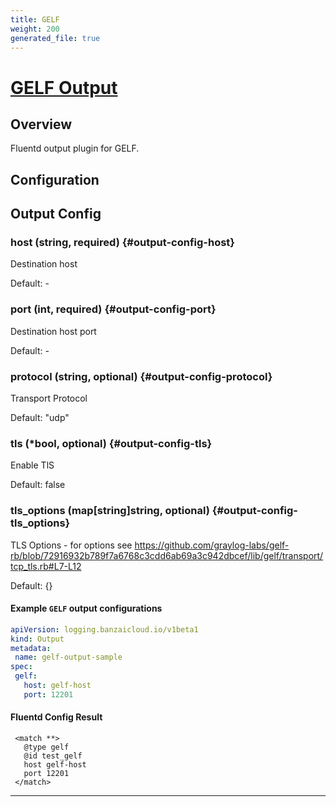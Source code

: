 ```yaml
---
title: GELF
weight: 200
generated_file: true
---
```


# [GELF Output](https://github.com/hotschedules/fluent-plugin-gelf-hs)
## Overview
 Fluentd output plugin for GELF.

## Configuration
## Output Config

### host (string, required) {#output-config-host}

Destination host 

Default: -

### port (int, required) {#output-config-port}

Destination host port 

Default: -

### protocol (string, optional) {#output-config-protocol}

Transport Protocol  

Default:  "udp"

### tls (*bool, optional) {#output-config-tls}

Enable TlS  

Default:  false

### tls_options (map[string]string, optional) {#output-config-tls_options}

TLS Options  - for options see https://github.com/graylog-labs/gelf-rb/blob/72916932b789f7a6768c3cdd6ab69a3c942dbcef/lib/gelf/transport/tcp_tls.rb#L7-L12 

Default:  {}



 #### Example `GELF` output configurations
 ```yaml
apiVersion: logging.banzaicloud.io/v1beta1
kind: Output
metadata:
  name: gelf-output-sample
spec:
  gelf:
    host: gelf-host
    port: 12201
 ```

 #### Fluentd Config Result
 ```
  <match **>
	@type gelf
	@id test_gelf
	host gelf-host
	port 12201
  </match>
 ```

---
